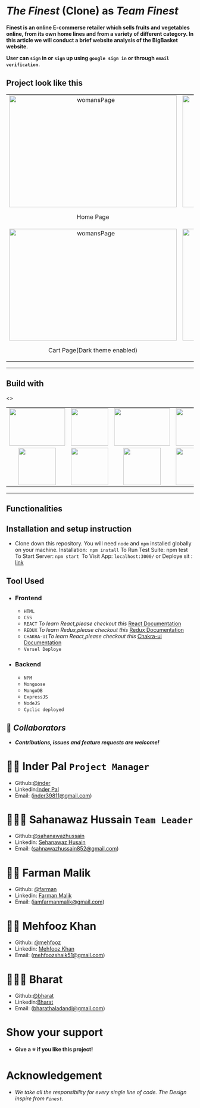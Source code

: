 # _The Finest_ (Clone) as _Team Finest_

**Finest is an online E-commerse retailer which sells fruits and vegetables online, from its own home lines and from a variety of different category. In this article we will conduct a brief website analysis of the BigBasket website.**

**User can `sign` in or `sign` up using `google sign in` or through `email verification`.**

## Project look like this

<table  align=center >
<td align=center><img src="https://user-images.githubusercontent.com/101489367/227882316-012e1102-f32a-44d5-9ed8-98d69c4b4792.png" alt="womansPage"  height=300   width=450 />
<p>Home Page</p>
</td>
<td align=center><img src="https://user-images.githubusercontent.com/101489367/227882623-753c26e3-72ce-401c-ad18-52b7cf596611.png" alt="womansPage"  height=300   width=450 />
<p>Product Page</p>
</td>
<tr>
 <td align=center><img src="https://user-images.githubusercontent.com/101489367/227882875-06fa68b2-710a-4d1e-9e1c-dbb23cd58970.png" alt="womansPage"  height=300   width=450 />
<p>Cart Page(Dark theme enabled)</p>
</td>
<td align=center><img src="https://user-images.githubusercontent.com/101489367/227883205-1547375e-9d7c-4a60-84f5-393a678de57c.png" alt="womansPage"  height=300   width=450 />
<p>Admin Page</p>
</td>

</table>
<hr>

## Build with

<table  align=center>
 <td align=center> <img src="https://upload.wikimedia.org/wikipedia/commons/thumb/d/d9/Node.js_logo.svg/1280px-Node.js_logo.svg.png"  height=100   width=150 ></td>
     <td align=center> <img src="https://upload.wikimedia.org/wikipedia/commons/thumb/a/a7/React-icon.svg/1280px-React-icon.svg.png" height=100   ></td>
    <td align=center> <img src="https://upload.wikimedia.org/wikipedia/commons/4/49/Redux.png"  height=100   width=150 ></td>
     <td align=center> <img src="https://img.icons8.com/nolan/64/wikipedia.png"  height=100  ></td>
  </tr><><td align=center>  <img src="https://img.icons8.com/color/48/null/chakra-ui.png"   width=100  ></td>
   <td align=center> <img src="https://upload.wikimedia.org/wikipedia/commons/thumb/b/b2/Bootstrap_logo.svg/768px-Bootstrap_logo.svg.png"  height=100    ></td>
  <td align=center> <img src="https://git-scm.com/images/logos/downloads/Git-Icon-1788C.png"  height=100  ></td>
  <td align=center> <img src="https://img.icons8.com/plasticine/100/null/github.png"  height=100  ></td>

</table>

<hr/>

## Functionalities

## Installation and setup instruction

- Clone down this repository. You will need `node` and `npm` installed globally on your machine. Installation:` npm install` To Run Test Suite: npm test To Start Server: `npm start `To Visit App: `localhost:3000/` or Deploye sit : [link](https://strong-parfait-b1bad8.netlify.app)

## Tool Used

- ### **Frontend**
  - `HTML`
  - `CSS`
  - `REACT` _To learn React,please checkout this_ [React Documentation](https://reactjs.org/)
  - `REDUX` _To learn Redux,please checkout this_ [Redux Documentation](https://redux.js.org/)
  - `CHAKRA-UI`_To learn React,please checkout this_ [Chakra-ui Documentation](https://chakra-ui.com/)
  - `Versel Deploye`
- ### **Backend**
  - `NPM`
  - `Mongoose`
  - `MongoDB`
  - `ExpressJS`
  - `NodeJS`
  - `Cyclic deployed`

<!-- - ### **Integration** -->

## 🤝 **_Collaborators_**

- **_Contributions, issues and feature requests are welcome!_**

# 🧔🏻 **Inder Pal** `Project Manager`

- Github:[@inder](https://github.com/Inder-Pal-github)
- Linkedin:[Inder Pal](https://www.linkedin.com/in/inder231/)
- Email: (inder39811@gmail.com)

# 🧑🏻‍🦰 **Sahanawaz Hussain** `Team Leader`

- Github:[@sahanawazhussain](https://github.com/Sahnawaz7hussain)
- Linkedin: [Sehanawaz Husain](https://www.linkedin.com/in/md-ali11/)
- Email: (sahnawazhussain852@gmail.com)

# 🧑🏻 **Farman Malik**

- Github: [@farman](https://github.com/farmanfirnas)
- Linkedin: [Farman Malik](https://www.linkedin.com/in/farmanarsh)
- Email: (iamfarmanmalik@gmail.com)

# 👨🏻 **Mehfooz Khan**

- Github: [@mehfooz](https://github.com/mehfoozkhangithub)
- Linkedin: [Mehfooz Khan](https://www.linkedin.com/in/mehfoozkhan51/)
- Email: (mehfoozshaik51@gmail.com)

# 👱🏻‍♂️ **Bharat**

- Github:[@bharat](https://github.com/bharathaladandi)
- Linkedin:[Bharat](https://www.linkedin.com/in/bharat-b-99a680242/)
- Email: (bharathaladandi@gmail.com)

<!-- # 🧒🏻 **Bhupendra Kumar chandrakar**

- Github:[@Bhupendra](https://github.com/bkcjanta)
- Linkedin:[Bhupendra](https://www.linkedin.com/mwlite/in/bhupendra-kumar-chandrakar)
- Email: (bhupendrafbook@gmail.com) -->

# Show your support

- **Give a ⭐️ if you like this project!**

# Acknowledgement

- _We take all the responsibility for every single line of code. The Design inspire from `Finest`._
